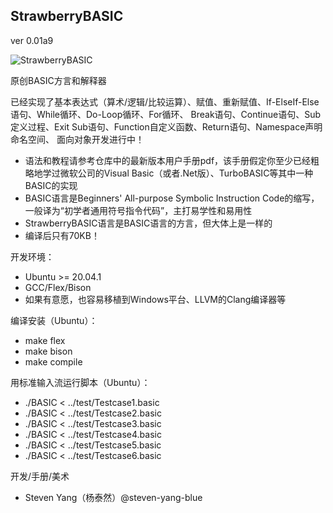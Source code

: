 ## **StrawberryBASIC**
ver 0.01a9

![StrawberryBASIC](https://gitee.com/steven-yang-blue/strawberry-basic/raw/master/STRAWBERRY-BASIC.png)

原创BASIC方言和解释器

已经实现了基本表达式（算术/逻辑/比较运算）、赋值、重新赋值、If-ElseIf-Else语句、While循环、Do-Loop循环、For循环、
Break语句、Continue语句、Sub定义过程、Exit Sub语句、Function自定义函数、Return语句、Namespace声明命名空间、
面向对象开发进行中！

- 语法和教程请参考仓库中的最新版本用户手册pdf，该手册假定你至少已经粗略地学过微软公司的Visual Basic（或者.Net版）、TurboBASIC等其中一种BASIC的实现
- BASIC语言是Beginners' All-purpose Symbolic Instruction Code的缩写，一般译为“初学者通用符号指令代码”，主打易学性和易用性
- StrawberryBASIC语言是BASIC语言的方言，但大体上是一样的
- 编译后只有70KB！

开发环境：

- Ubuntu >= 20.04.1
- GCC/Flex/Bison
- 如果有意愿，也容易移植到Windows平台、LLVM的Clang编译器等

编译安装（Ubuntu）：

- make flex
- make bison
- make compile

用标准输入流运行脚本（Ubuntu）：

- ./BASIC < ../test/Testcase1.basic
- ./BASIC < ../test/Testcase2.basic
- ./BASIC < ../test/Testcase3.basic
- ./BASIC < ../test/Testcase4.basic
- ./BASIC < ../test/Testcase5.basic
- ./BASIC < ../test/Testcase6.basic

开发/手册/美术

- Steven Yang（杨泰然）@steven-yang-blue
